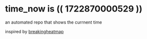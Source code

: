 # time_now is (( 1722870000529 ))

an automated repo that shows the currnent time

inspired by [breakingheatmap](https://github.com/breakingheatmap/breakingheatmap)
